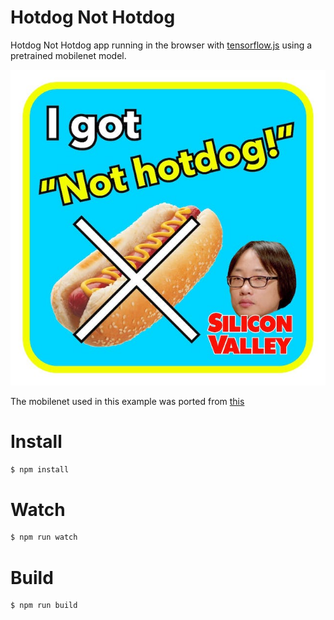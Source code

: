 # Hotdog Not Hotdog

Hotdog Not Hotdog app running in the browser with [tensorflow.js](https://github.com/tensorflow/tfjs) using a pretrained mobilenet model.

![hotdog][hotdog]

The mobilenet used in this example was ported from
[this](https://storage.cloud.google.com/tfjs-models/savedmodel/mobilenet_v1_1.0_224/weights_manifest.json)


# Install
```sh
$ npm install
```

# Watch
```sh
$ npm run watch
```

# Build
```sh
$ npm run build
```

[hotdog]: ./app/images/jinyang.jpeg
